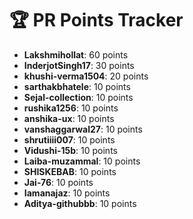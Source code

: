 # 🏆 PR Points Tracker

- **Lakshmihollat**: 60 points
- **InderjotSingh17**: 30 points
- **khushi-verma1504**: 20 points
- **sarthakbhatele**: 10 points
- **Sejal-collection**: 10 points
- **rushika1256**: 10 points
- **anshika-ux**: 10 points
- **vanshaggarwal27**: 10 points
- **shrutiiii007**: 10 points
- **Vidushi-15b**: 10 points
- **Laiba-muzammal**: 10 points
- **SHISKEBAB**: 10 points
- **Jai-76**: 10 points
- **Iamanajaz**: 10 points
- **Aditya-githubbb**: 10 points
